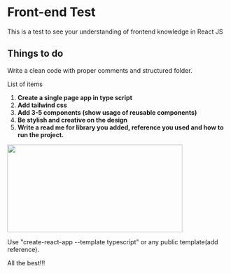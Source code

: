 # Front-end Test

This is a test to see your understanding of frontend knowledge in React JS

## Things to do
Write a clean code with proper comments and structured folder.

List of items
  1.  **Create a single page app in type script**
  2.  **Add tailwind css**
  3.  **Add 3-5 components (show usage of reusable components)**
  4.  **Be stylish and creative on the design**
  5.  **Write a read me for library you added, reference you used and how to run the project.**

<img src="https://images.prismic.io/loco-blogs/64081bc8-0bed-4b94-9309-38dfdfcf9dab_configure+tailwind+to+create+UI+in+React2+%287%29.png?auto=compress%2Cformat&rect=0%2C0%2C3840%2C2160&w=1920&h=1080&ar=1.91%3A1" width="400" height="200">

Use "create-react-app --template typescript" or any public template(add reference).

All the best!!!